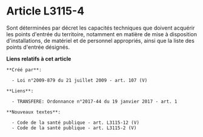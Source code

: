 # Article L3115-4

Sont déterminées par décret les capacités techniques que doivent acquérir les points d'entrée du territoire, notamment en
matière de mise à disposition d'installations, de matériel et de personnel appropriés, ainsi que la liste des points d'entrée
désignés.

**Liens relatifs à cet article**

	**Créé par**:

	  - Loi n°2009-879 du 21 juillet 2009 - art. 107 (V)

	**Liens**:

	  - TRANSFERE: Ordonnance n°2017-44 du 19 janvier 2017 - art. 1

	**Nouveaux textes**:

	  - Code de la santé publique - art. L3115-12 (V)
	  - Code de la santé publique - art. L3115-2 (V)
